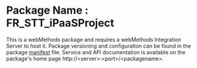 # Package Name : FR_STT_iPaaSProject
This is a webMethods package and requires a webMethods Integration Server to host it. Package versioning and configuration can be found in the package [manifest](./FR_STT_iPaaSProject/manifest.v3) file. Service and API documentation is available on the package's home page http://&lt;server&gt;:&lt;port&gt;/&lt;packagename>.